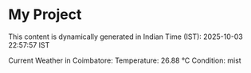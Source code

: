 # My Project

This content is dynamically generated in Indian Time (IST): 2025-10-03 22:57:57 IST


Current Weather in Coimbatore:
Temperature: 26.88 °C
Condition: mist
